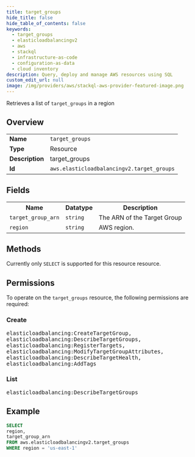 ```yaml
---
title: target_groups
hide_title: false
hide_table_of_contents: false
keywords:
  - target_groups
  - elasticloadbalancingv2
  - aws
  - stackql
  - infrastructure-as-code
  - configuration-as-data
  - cloud inventory
description: Query, deploy and manage AWS resources using SQL
custom_edit_url: null
image: /img/providers/aws/stackql-aws-provider-featured-image.png
---
```

Retrieves a list of <code>target_groups</code> in a region

## Overview
<table><tbody>
<tr><td><b>Name</b></td><td><code>target_groups</code></td></tr>
<tr><td><b>Type</b></td><td>Resource</td></tr>
<tr><td><b>Description</b></td><td>target_groups</td></tr>
<tr><td><b>Id</b></td><td><code>aws.elasticloadbalancingv2.target_groups</code></td></tr>
</tbody></table>

## Fields
<table><tbody>
<tr><th>Name</th><th>Datatype</th><th>Description</th></tr>
<tr><td><code>target_group_arn</code></td><td><code>string</code></td><td>The ARN of the Target Group</td></tr>
<tr><td><code>region</code></td><td><code>string</code></td><td>AWS region.</td></tr>

</tbody></table>

## Methods
Currently only <code>SELECT</code> is supported for this resource resource.

## Permissions

To operate on the <code>target_groups</code> resource, the following permissions are required:

### Create
<pre>
elasticloadbalancing:CreateTargetGroup,
elasticloadbalancing:DescribeTargetGroups,
elasticloadbalancing:RegisterTargets,
elasticloadbalancing:ModifyTargetGroupAttributes,
elasticloadbalancing:DescribeTargetHealth,
elasticloadbalancing:AddTags</pre>

### List
<pre>
elasticloadbalancing:DescribeTargetGroups</pre>


## Example
```sql
SELECT
region,
target_group_arn
FROM aws.elasticloadbalancingv2.target_groups
WHERE region = 'us-east-1'
```
